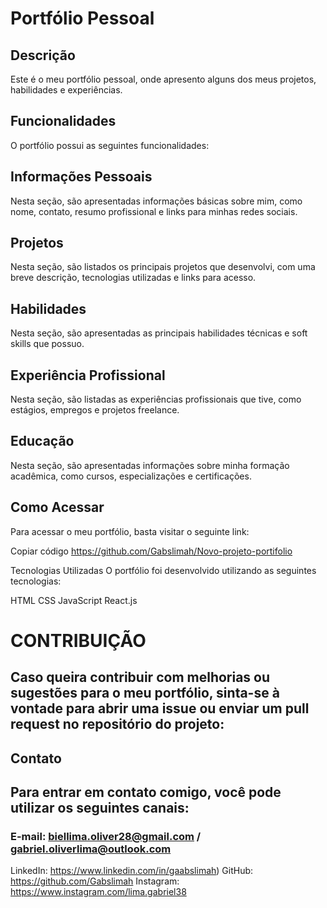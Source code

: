 # Portfólio Pessoal
## Descrição
Este é o meu portfólio pessoal, onde apresento alguns dos meus projetos, habilidades e experiências.

## Funcionalidades
O portfólio possui as seguintes funcionalidades:

## Informações Pessoais
Nesta seção, são apresentadas informações básicas sobre mim, como nome, contato, resumo profissional e links para minhas redes sociais.

## Projetos
Nesta seção, são listados os principais projetos que desenvolvi, com uma breve descrição, tecnologias utilizadas e links para acesso.

## Habilidades
Nesta seção, são apresentadas as principais habilidades técnicas e soft skills que possuo.

## Experiência Profissional
Nesta seção, são listadas as experiências profissionais que tive, como estágios, empregos e projetos freelance.

## Educação
Nesta seção, são apresentadas informações sobre minha formação acadêmica, como cursos, especializações e certificações.

## Como Acessar
Para acessar o meu portfólio, basta visitar o seguinte link:

Copiar código
https://github.com/Gabslimah/Novo-projeto-portifolio

Tecnologias Utilizadas
O portfólio foi desenvolvido utilizando as seguintes tecnologias:

HTML
CSS
JavaScript
React.js

# CONTRIBUIÇÃO

## Caso queira contribuir com melhorias ou sugestões para o meu portfólio, sinta-se à vontade para abrir uma issue ou enviar um pull request no repositório do projeto:


## Contato

## Para entrar em contato comigo, você pode utilizar os seguintes canais:

### E-mail: biellima.oliver28@gmail.com / gabriel.oliverlima@outlook.com
   LinkedIn: https://www.linkedin.com/in/gaabslimah)
   GitHub: https://github.com/Gabslimah
   Instagram: https://www.instagram.com/lima.gabriel38
